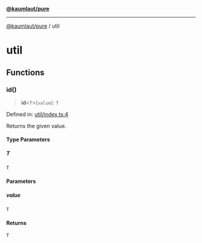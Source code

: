 [**@kaumlaut/pure**](README.md)

---

[@kaumlaut/pure](README.md) / util

# util

## Functions

### id()

> **id**\<`T`\>(`value`): `T`

Defined in: [util/index.ts:4](https://github.com/maxkaemmerer/pure/blob/baccee9b4314258888c0ef38ad8949e92fd0033f/src/util/index.ts#L4)

Returns the given value.

#### Type Parameters

##### T

`T`

#### Parameters

##### value

`T`

#### Returns

`T`
